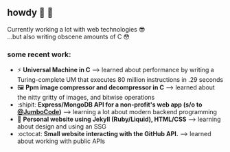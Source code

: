 ## howdy 👋 🤠
Currently working a lot with web technologies 😎  
...but also writing obscene amounts of C 😳

### some recent work:
- :zap: **Universal Machine in C** --> learned about performance by writing a Turing-complete UM that executes 80 million instructions in .29 seconds
- :framed_picture: **Ppm image compressor and decompressor in C** --> learned about the nitty gritty of images, and bitwise operations
- :shipit: **Express/MongoDB API for a non-profit's web app (s/o to [@JumboCode](https://github.com/JumboCode))** --> learning a lot about modern backend programming
- :eyes: **Personal website using Jekyll (Ruby/Liquid), HTML/CSS** --> learning about design and using an SSG
- :octocat: **Small website interacting with the GitHub API.** --> learned about working with public APIs
